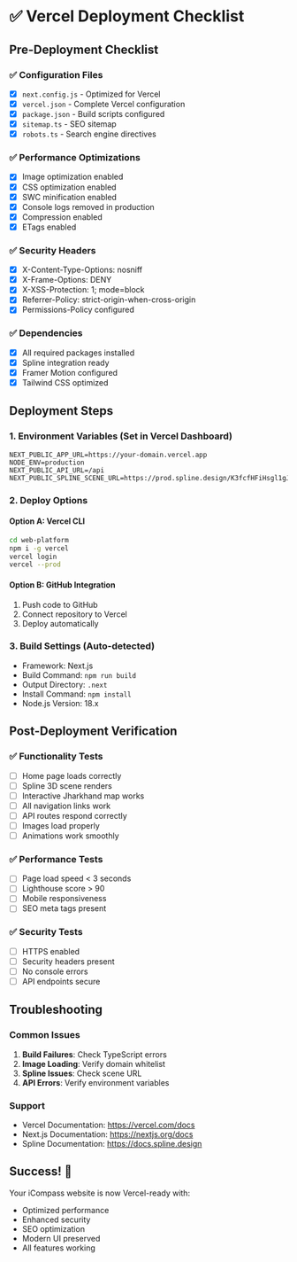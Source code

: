 # ✅ Vercel Deployment Checklist

## Pre-Deployment Checklist

### ✅ Configuration Files
- [x] `next.config.js` - Optimized for Vercel
- [x] `vercel.json` - Complete Vercel configuration
- [x] `package.json` - Build scripts configured
- [x] `sitemap.ts` - SEO sitemap
- [x] `robots.ts` - Search engine directives

### ✅ Performance Optimizations
- [x] Image optimization enabled
- [x] CSS optimization enabled
- [x] SWC minification enabled
- [x] Console logs removed in production
- [x] Compression enabled
- [x] ETags enabled

### ✅ Security Headers
- [x] X-Content-Type-Options: nosniff
- [x] X-Frame-Options: DENY
- [x] X-XSS-Protection: 1; mode=block
- [x] Referrer-Policy: strict-origin-when-cross-origin
- [x] Permissions-Policy configured

### ✅ Dependencies
- [x] All required packages installed
- [x] Spline integration ready
- [x] Framer Motion configured
- [x] Tailwind CSS optimized

## Deployment Steps

### 1. Environment Variables (Set in Vercel Dashboard)
```
NEXT_PUBLIC_APP_URL=https://your-domain.vercel.app
NODE_ENV=production
NEXT_PUBLIC_API_URL=/api
NEXT_PUBLIC_SPLINE_SCENE_URL=https://prod.spline.design/K3fcfHFiHsgl1gJJ/scene.splinecode
```

### 2. Deploy Options

#### Option A: Vercel CLI
```bash
cd web-platform
npm i -g vercel
vercel login
vercel --prod
```

#### Option B: GitHub Integration
1. Push code to GitHub
2. Connect repository to Vercel
3. Deploy automatically

### 3. Build Settings (Auto-detected)
- Framework: Next.js
- Build Command: `npm run build`
- Output Directory: `.next`
- Install Command: `npm install`
- Node.js Version: 18.x

## Post-Deployment Verification

### ✅ Functionality Tests
- [ ] Home page loads correctly
- [ ] Spline 3D scene renders
- [ ] Interactive Jharkhand map works
- [ ] All navigation links work
- [ ] API routes respond correctly
- [ ] Images load properly
- [ ] Animations work smoothly

### ✅ Performance Tests
- [ ] Page load speed < 3 seconds
- [ ] Lighthouse score > 90
- [ ] Mobile responsiveness
- [ ] SEO meta tags present

### ✅ Security Tests
- [ ] HTTPS enabled
- [ ] Security headers present
- [ ] No console errors
- [ ] API endpoints secure

## Troubleshooting

### Common Issues
1. **Build Failures**: Check TypeScript errors
2. **Image Loading**: Verify domain whitelist
3. **Spline Issues**: Check scene URL
4. **API Errors**: Verify environment variables

### Support
- Vercel Documentation: https://vercel.com/docs
- Next.js Documentation: https://nextjs.org/docs
- Spline Documentation: https://docs.spline.design

## Success! 🎉
Your iCompass website is now Vercel-ready with:
- Optimized performance
- Enhanced security
- SEO optimization
- Modern UI preserved
- All features working

